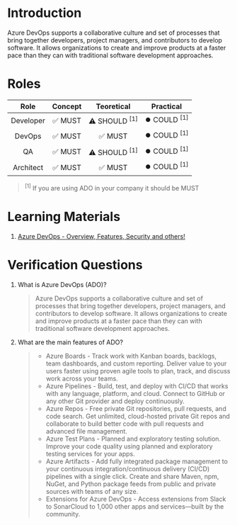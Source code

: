 # Introduction

Azure DevOps supports a collaborative culture and set of processes that bring together developers, project managers, and contributors to develop software. It allows organizations to create and improve products at a faster pace than they can with traditional software development approaches.

# Roles

|   Role    | Concept |       Teoretical        |       Practical        |
| :-------: | :-----: | :---------------------: | :--------------------: |
| Developer | ✅ MUST  | ⚠️ SHOULD <sup>[1]</sup> | ⏺️ COULD <sup>[1]</sup> |
|  DevOps   | ✅ MUST  |         ✅ MUST          | ⏺️ COULD <sup>[1]</sup> |
|    QA     | ✅ MUST  | ⚠️ SHOULD <sup>[1]</sup> | ⏺️ COULD <sup>[1]</sup> |
| Architect | ✅ MUST  |         ✅ MUST          | ⏺️ COULD <sup>[1]</sup> |

 > <sup>[1]</sup> If you are using ADO in your company it should be MUST

# Learning Materials

1. [Azure DevOps - Overview, Features, Security and others!](https://azure.microsoft.com/en-us/products/devops)

# Verification Questions

1. What is Azure DevOps (ADO)?
    > Azure DevOps supports a collaborative culture and set of processes that bring together developers, project managers, and contributors to develop software. It allows organizations to create and improve products at a faster pace than they can with traditional software development approaches.
2. What are the main features of ADO?
    > * Azure Boards - Track work with Kanban boards, backlogs, team dashboards, and custom reporting. Deliver value to your users faster using proven agile tools to plan, track, and discuss work across your teams.
    > * Azure Pipelines  - Build, test, and deploy with CI/CD that works with any language, platform, and cloud. Connect to GitHub or any other Git provider and deploy continuously.
    > * Azure Repos - Free private Git repositories, pull requests, and code search. Get unlimited, cloud-hosted private Git repos and collaborate to build better code with pull requests and advanced file management.
    > * Azure Test Plans - Planned and exploratory testing solution. Improve your code quality using planned and exploratory testing services for your apps.
    > * Azure Artifacts - Add fully integrated package management to your continuous integration/continuous delivery (CI/CD) pipelines with a single click. Create and share Maven, npm, NuGet, and Python package feeds from public and private sources with teams of any size.
    > * Extensions for Azure DevOps - Access extensions from Slack to SonarCloud to 1,000 other apps and services—built by the community. 